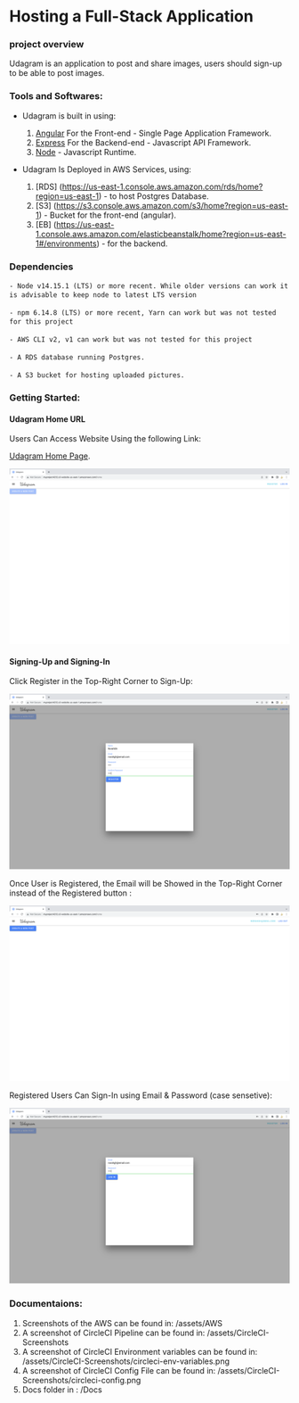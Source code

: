 # Hosting a Full-Stack Application

### project overview

Udagram is an application to post and share images, users should sign-up to be able to post images.

### Tools and Softwares:

- Udagram is built in using:
  1. [Angular](https://angular.io/) For the Front-end - Single Page Application Framework.
  2. [Express](https://expressjs.com/) For the Backend-end - Javascript API Framework.
  3. [Node](https://nodejs.org) - Javascript Runtime.


- Udagram Is Deployed in AWS Services, using:
    1. [RDS] (https://us-east-1.console.aws.amazon.com/rds/home?region=us-east-1) - to host Postgres Database.
    2. [S3] (https://s3.console.aws.amazon.com/s3/home?region=us-east-1) - Bucket for the front-end (angular).
    3. [EB] (https://us-east-1.console.aws.amazon.com/elasticbeanstalk/home?region=us-east-1#/environments) - for the backend.

### Dependencies

```
- Node v14.15.1 (LTS) or more recent. While older versions can work it is advisable to keep node to latest LTS version

- npm 6.14.8 (LTS) or more recent, Yarn can work but was not tested for this project

- AWS CLI v2, v1 can work but was not tested for this project

- A RDS database running Postgres.

- A S3 bucket for hosting uploaded pictures.

```

### Getting Started:

#### Udagram Home URL

Users Can Access Website Using the following Link:

[Udagram Home Page](http://myproject4212.s3-website-us-east-1.amazonaws.com/home).

![Udagram home page](/assets/homepage.png "home page")

#### Signing-Up and Signing-In

Click Register in the Top-Right Corner to Sign-Up:

![Registering](/assets/registering.png "Registering")

Once User is Registered, the Email will be Showed in the Top-Right Corner instead of the Registered button :

![Registered](/assets/registered.png "Registered")

Registered Users Can Sign-In using Email & Password (case sensetive):

![Sign-In](/assets/sign-in.png "Sign-In")

### Documentaions:

1. Screenshots of the AWS can be found in: /assets/AWS
2. A screenshot of CircleCI Pipeline can be found in: /assets/CircleCI-Screenshots
3. A screenshot of CircleCI Environment variables can be found in: /assets/CircleCI-Screenshots/circleci-env-variables.png
4. A screenshot of CircleCI Config File can be found in: /assets/CircleCI-Screenshots/circleci-config.png
5. Docs folder in : /Docs